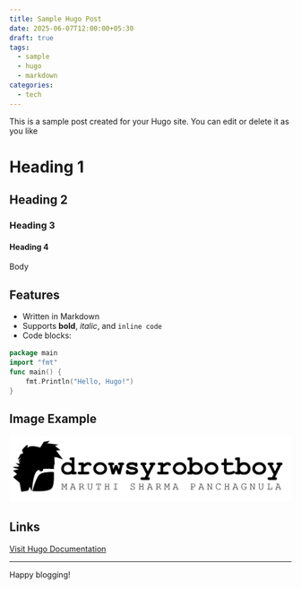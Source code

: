 ```yaml
---
title: Sample Hugo Post
date: 2025-06-07T12:00:00+05:30
draft: true
tags:
  - sample
  - hugo
  - markdown
categories:
  - tech
---
```


This is a sample post created for your Hugo site. You can edit or delete it as you like

# Heading 1
## Heading 2
### Heading 3
#### Heading 4
Body

## Features

- Written in Markdown
- Supports **bold**, *italic*, and `inline code`
- Code blocks:

```go
package main
import "fmt"
func main() {
    fmt.Println("Hello, Hugo!")
}
```

## Image Example

![](attachments/logo.png)

## Links

[Visit Hugo Documentation](https://gohugo.io/documentation/)

---

Happy blogging!
